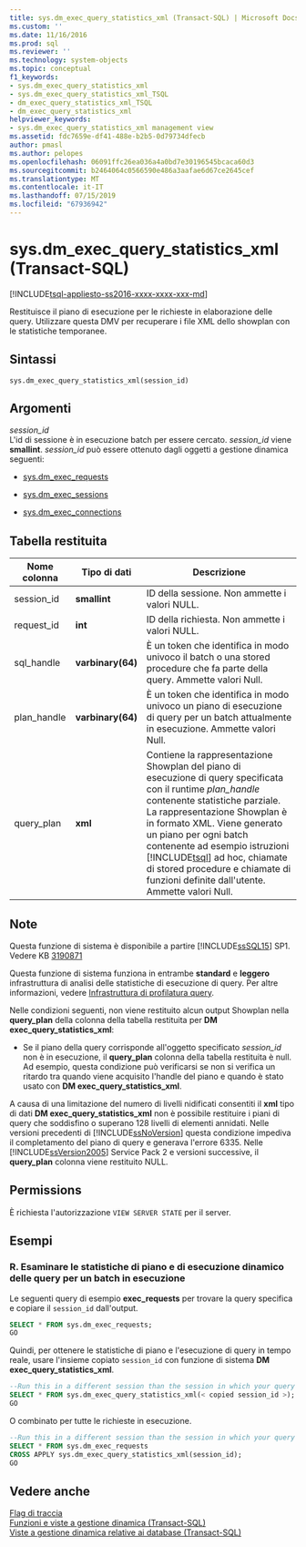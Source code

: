 ```yaml
---
title: sys.dm_exec_query_statistics_xml (Transact-SQL) | Microsoft Docs
ms.custom: ''
ms.date: 11/16/2016
ms.prod: sql
ms.reviewer: ''
ms.technology: system-objects
ms.topic: conceptual
f1_keywords:
- sys.dm_exec_query_statistics_xml
- sys.dm_exec_query_statistics_xml_TSQL
- dm_exec_query_statistics_xml_TSQL
- dm_exec_query_statistics_xml
helpviewer_keywords:
- sys.dm_exec_query_statistics_xml management view
ms.assetid: fdc7659e-df41-488e-b2b5-0d79734dfecb
author: pmasl
ms.author: pelopes
ms.openlocfilehash: 06091ffc26ea036a4a0bd7e30196545bcaca60d3
ms.sourcegitcommit: b2464064c0566590e486a3aafae6d67ce2645cef
ms.translationtype: MT
ms.contentlocale: it-IT
ms.lasthandoff: 07/15/2019
ms.locfileid: "67936942"
---
```

# <a name="sysdmexecquerystatisticsxml-transact-sql"></a>sys.dm_exec_query_statistics_xml (Transact-SQL)
[!INCLUDE[tsql-appliesto-ss2016-xxxx-xxxx-xxx-md](../../includes/tsql-appliesto-ss2016-xxxx-xxxx-xxx-md.md)]

Restituisce il piano di esecuzione per le richieste in elaborazione delle query. Utilizzare questa DMV per recuperare i file XML dello showplan con le statistiche temporanee. 

## <a name="syntax"></a>Sintassi

```
sys.dm_exec_query_statistics_xml(session_id)  
``` 

## <a name="arguments"></a>Argomenti 
*session_id*  
 L'id di sessione è in esecuzione batch per essere cercato. *session_id* viene **smallint**. *session_id* può essere ottenuto dagli oggetti a gestione dinamica seguenti:  
  
-   [sys.dm_exec_requests](../../relational-databases/system-dynamic-management-views/sys-dm-exec-requests-transact-sql.md)  
  
-   [sys.dm_exec_sessions](../../relational-databases/system-dynamic-management-views/sys-dm-exec-sessions-transact-sql.md)  
  
-   [sys.dm_exec_connections](../../relational-databases/system-dynamic-management-views/sys-dm-exec-connections-transact-sql.md)  

## <a name="table-returned"></a>Tabella restituita

|Nome colonna|Tipo di dati|Descrizione|  
|-----------------|---------------|-----------------|
|session_id|**smallint**|ID della sessione. Non ammette i valori NULL.|
|request_id|**int**|ID della richiesta. Non ammette i valori NULL.|
|sql_handle|**varbinary(64)**|È un token che identifica in modo univoco il batch o una stored procedure che fa parte della query. Ammette valori Null.|
|plan_handle|**varbinary(64)**|È un token che identifica in modo univoco un piano di esecuzione di query per un batch attualmente in esecuzione. Ammette valori Null.|
|query_plan|**xml**|Contiene la rappresentazione Showplan del piano di esecuzione di query specificata con il runtime *plan_handle* contenente statistiche parziale. La rappresentazione Showplan è in formato XML. Viene generato un piano per ogni batch contenente ad esempio istruzioni [!INCLUDE[tsql](../../includes/tsql-md.md)] ad hoc, chiamate di stored procedure e chiamate di funzioni definite dall'utente. Ammette valori Null.|

## <a name="remarks"></a>Note
Questa funzione di sistema è disponibile a partire [!INCLUDE[ssSQL15](../../includes/sssql15-md.md)] SP1. Vedere KB [3190871](https://support.microsoft.com/en-us/help/3190871)

Questa funzione di sistema funziona in entrambe **standard** e **leggero** infrastruttura di analisi delle statistiche di esecuzione di query. Per altre informazioni, vedere [Infrastruttura di profilatura query](../../relational-databases/performance/query-profiling-infrastructure.md).  

Nelle condizioni seguenti, non viene restituito alcun output Showplan nella **query_plan** della colonna della tabella restituita per **DM exec_query_statistics_xml**:  
  
-   Se il piano della query corrisponde all'oggetto specificato *session_id* non è in esecuzione, il **query_plan** colonna della tabella restituita è null. Ad esempio, questa condizione può verificarsi se non si verifica un ritardo tra quando viene acquisito l'handle del piano e quando è stato usato con **DM exec_query_statistics_xml**.  
    
A causa di una limitazione del numero di livelli nidificati consentiti il **xml** tipo di dati **DM exec_query_statistics_xml** non è possibile restituire i piani di query che soddisfino o superano 128 livelli di elementi annidati. Nelle versioni precedenti di [!INCLUDE[ssNoVersion](../../includes/ssnoversion-md.md)] questa condizione impediva il completamento del piano di query e generava l'errore 6335. Nelle [!INCLUDE[ssVersion2005](../../includes/ssversion2005-md.md)] Service Pack 2 e versioni successive, il **query_plan** colonna viene restituito NULL.   

## <a name="permissions"></a>Permissions  
 È richiesta l'autorizzazione `VIEW SERVER STATE` per il server.  

## <a name="examples"></a>Esempi  
  
### <a name="a-looking-at-live-query-plan-and-execution-statistics-for-a-running-batch"></a>R. Esaminare le statistiche di piano e di esecuzione dinamico delle query per un batch in esecuzione  
 Le seguenti query di esempio **exec_requests** per trovare la query specifica e copiare il `session_id` dall'output.  
  
```sql  
SELECT * FROM sys.dm_exec_requests;  
GO  
```  
  
 Quindi, per ottenere le statistiche di piano e l'esecuzione di query in tempo reale, usare l'insieme copiato `session_id` con funzione di sistema **DM exec_query_statistics_xml**.  
  
```sql  
--Run this in a different session than the session in which your query is running.
SELECT * FROM sys.dm_exec_query_statistics_xml(< copied session_id >);  
GO  
```   

 O combinato per tutte le richieste in esecuzione.  
  
```sql  
--Run this in a different session than the session in which your query is running.
SELECT * FROM sys.dm_exec_requests
CROSS APPLY sys.dm_exec_query_statistics_xml(session_id);  
GO  
```   
  
## <a name="see-also"></a>Vedere anche
  [Flag di traccia](../../t-sql/database-console-commands/dbcc-traceon-trace-flags-transact-sql.md)  
 [Funzioni e viste a gestione dinamica &#40;Transact-SQL&#41;](~/relational-databases/system-dynamic-management-views/system-dynamic-management-views.md)   
 [Viste a gestione dinamica relative ai database &#40;Transact-SQL&#41;](../../relational-databases/system-dynamic-management-views/database-related-dynamic-management-views-transact-sql.md)  


